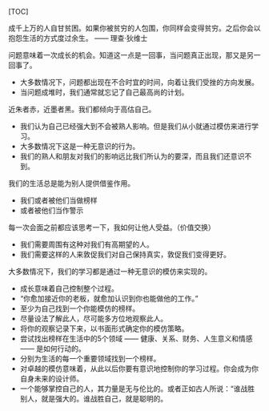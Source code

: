 
[TOC]

成千上万的人自甘贫困。如果你被贫穷的人包围，你同样会变得贫穷。之后你会以抱怨生活的方式度过余生。 —— 理查·狄维士

问题意味着一次成长的机会。知道这一点是一回事，当问题真正出现，那又是另一回事了。
- 大多数情况下，问题都出现在不合时宜的时间，向着让我们受挫的方向发展。
- 当问题成堆时，我们通常就忘记了自己最高尚的计划。

近朱者赤，近墨者黑。我们都倾向于高估自己。
- 我们认为自己已经强大到不会被熟人影响。但是我们从小就通过模仿来进行学习。
- 大多数情况下这是一种无意识的行为。
- 我们的熟人和朋友对我们的影响远比我们所认为的要深，而且我们还意识不到。

我们的生活总是能为别人提供借鉴作用。
- 我们或者被他们当做榜样
- 或者被他们当作警示

每一次会面之前都应该思考一下，我如何让他人受益。（价值交换）
- 我们需要周围有这种对我们有高期望的人。
- 我们需要这样的人来敦促我们对自己保持真实，敦促我们变得更好。

大多数情况下，我们的学习都是通过一种无意识的模仿来实现的。
- 成长意味着自己控制整个过程。
- “你愈加接近你的老板，就愈加认识到你也能做他的工作。”
- 至少为自己找到一个你能模仿的榜样。
- 尽量设法了解此人，尽可能多方位地观察此人。
- 将你的观察记录下来，以书面形式确定你的模仿策略。
- 尝试找出榜样在生活中的5个领域 —— 健康、关系、财务、人生意义和情感 —— 是如何行动的。
- 分别为生活的每一个重要领域找到一个榜样。
- 对卓越的模仿意味着，从此以后你要有意识地控制你的学习过程。你会成为你自身未来的设计师。
- 一个能够掌控自己的人，其力量是无与伦比的。或者正如古人所说：“谁战胜别人，就是强大的。谁战胜自己，就是聪明的。
